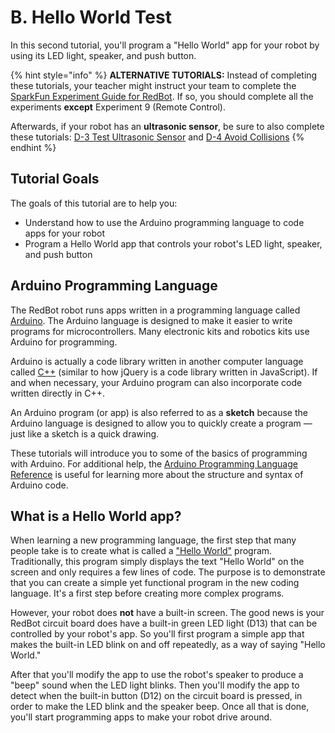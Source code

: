 # B. Hello World Test

In this second tutorial, you'll program a "Hello World" app for your robot by using its LED light, speaker, and push button.

{% hint style="info" %}
**ALTERNATIVE TUTORIALS:**  Instead of completing these tutorials, your teacher might instruct your team to complete the [SparkFun Experiment Guide for RedBot](https://learn.sparkfun.com/tutorials/experiment-guide-for-redbot-with-shadow-chassis). If so, you should complete all the experiments **except** Experiment 9 \(Remote Control\).

Afterwards, if your robot has an **ultrasonic sensor**, be sure to also complete these tutorials:  [D-3 Test Ultrasonic Sensor](../detect-objects-in-path/d-3-test-ultrasonic-sensor.md) and [D-4 Avoid Collisions](../detect-objects-in-path/d-4-avoid-collisions.md)
{% endhint %}

## Tutorial Goals  <a id="tutorial-goals"></a>

The goals of this tutorial are to help you:

* Understand how to use the Arduino programming language to code apps for your robot
* Program a Hello World app that controls your robot's LED light, speaker, and push button

## Arduino Programming Language

The RedBot robot runs apps written in a programming language called [Arduino](https://www.arduino.cc/reference/en/). The Arduino language is designed to make it easier to write programs for microcontrollers. Many electronic kits and robotics kits use Arduino for programming.

Arduino is actually a code library written in another computer language called [C++](https://en.wikipedia.org/wiki/C%2B%2B) \(similar to how jQuery is a code library written in JavaScript\). If and when necessary, your Arduino program can also incorporate code written directly in C++.

An Arduino program \(or app\) is also referred to as a **sketch** because the Arduino language is designed to allow you to quickly create a program — just like a sketch is a quick drawing.

These tutorials will introduce you to some of the basics of programming with Arduino.  For additional help, the [Arduino Programming Language Reference](https://www.arduino.cc/reference/en/) is useful for learning more about the structure and syntax of Arduino code.

## What is a Hello World app? <a id="what-is-a-hello-world-app"></a>

When learning a new programming language, the first step that many people take is to create what is called a ["Hello World"](https://en.wikipedia.org/wiki/%22Hello,_World!%22_program) program. Traditionally, this program simply displays the text "Hello World" on the screen and only requires a few lines of code. The purpose is to demonstrate that you can create a simple yet functional program in the new coding language. It's a first step before creating more complex programs.

However, your robot does **not** have a built-in screen. The good news is your RedBot circuit board does have a built-in green LED light \(D13\) that can be controlled by your robot's app. So you'll first program a simple app that makes the built-in LED blink on and off repeatedly, as a way of saying "Hello World."

After that you'll modify the app to use the robot's speaker to produce a "beep" sound when the LED light blinks. Then you'll modify the app to detect when the built-in button \(D12\) on the circuit board is pressed, in order to make the LED blink and the speaker beep. Once all that is done, you'll start programming apps to make your robot drive around.

